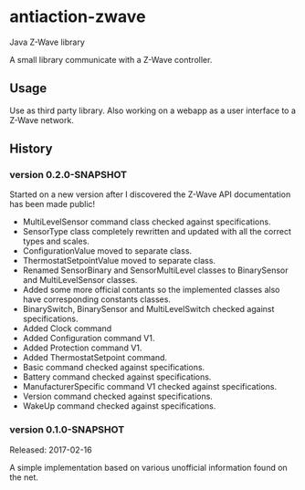 antiaction-zwave
================

Java Z-Wave library

A small library communicate with a Z-Wave controller.

## Usage ##

Use as third party library.
Also working on a webapp as a user interface to a Z-Wave network.

## History ##

### version 0.2.0-SNAPSHOT ###

Started on a new version after I discovered the Z-Wave API documentation has been made public!

* MultiLevelSensor command class checked against specifications.
* SensorType class completely rewritten and updated with all the correct types and scales.
* ConfigurationValue moved to separate class.
* ThermostatSetpointValue moved to separate class.
* Renamed SensorBinary and SensorMultiLevel classes to BinarySensor and MultiLevelSensor classes.
* Added some more official contants so the implemented classes also have corresponding constants classes.
* BinarySwitch, BinarySensor and MultiLevelSwitch checked against specifications.
* Added Clock command
* Added Configuration command V1.
* Added Protection command V1.
* Added ThermostatSetpoint command.
* Basic command checked against specifications.
* Battery command checked against specifications.
* ManufacturerSpecific command V1 checked against specifications.
* Version command checked against specifications.
* WakeUp command checked against specifications.

### version 0.1.0-SNAPSHOT ###
Released: 2017-02-16

A simple implementation based on various unofficial information found on the net.
